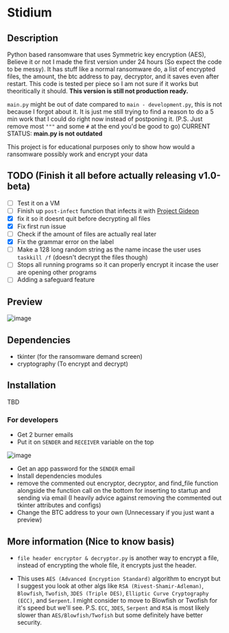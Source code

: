 # Stidium

## Description
Python based ransomware that uses Symmetric key encryption (AES), Believe it or not I made the first version under 24 hours (So expect the code to be messy). It has stuff like a normal ransomware do, a list of encrypted files, the amount, the btc address to pay, decryptor, and it saves even after restart. This code is tested per piece so I am not sure if it works but theoritically it should. **This version is still not production ready.**

`main.py` might be out of date compared to `main - development.py`, this is not because I forgot about it. It is just me still trying to find a reason to do a 5 min work that I could do right now instead of postponing it. (P.S. Just remove most `"""` and some `#` at the end you'd be good to go)
CURRENT STATUS: **main.py is not outdated**

This project is for educational purposes only to show how would a ransomware possibly work and encrypt your data

## TODO (Finish it all before actually releasing v1.0-beta)
- [ ] Test it on a VM
- [ ] Finish up `post-infect` function that infects it with [Project Gideon](https://github.com/Not-Baguette/Project-Gideon/)
- [X] fix it so it doesnt quit before decrypting all files
- [x] Fix first run issue
- [ ] Check if the amount of files are actually real later
- [X] Fix the grammar error on the label
- [ ] Make a 128 long random string as the name incase the user uses `taskkill /f` (doesn't decrypt the files though)
- [ ] Stops all running programs so it can properly encrypt it incase the user are opening other programs
- [ ] Adding a safeguard feature

## Preview
![image](https://user-images.githubusercontent.com/94969176/209453408-bd16a293-23e2-43e0-8f96-29de4b4069dd.png)

## Dependencies
- tkinter (for the ransomware demand screen)
- cryptography (To encrypt and decrypt)

## Installation
TBD
### For developers
- Get 2 burner emails
- Put it on `SENDER` and `RECEIVER` variable on the top

![image](https://user-images.githubusercontent.com/94969176/209453494-5b28cf52-523c-4ffa-9ff8-4d07c4d9a6b6.png)
- Get an app password for the `SENDER` email
- Install dependencies modules
- remove the commented out encryptor, decryptor, and find_file function alongside the function call on the bottom for inserting to startup and sending via email (I heavily advice against removing the commented out tkinter attributes and configs)
- Change the BTC address to your own (Unnecessary if you just want a preview)

## More information (Nice to know basis)
- `file header encryptor & decryptor.py` is another way to encrypt a file, instead of encrypting the whole file, it encrypts just the header.

- This uses `AES (Advanced Encryption Standard)` algorithm to encrypt but I suggest you look at other algs like `RSA (Rivest-Shamir-Adleman)`, `Blowfish`, `Twofish`, `3DES (Triple DES)`, `Elliptic Curve Cryptography (ECC)`, and `Serpent`. I might consider to move to Blowfish or Twofish for it's speed but we'll see. P.S. `ECC`, `3DES`, `Serpent` and `RSA` is most likely slower than `AES/Blowfish/Twofish` but some definitely have better security.
